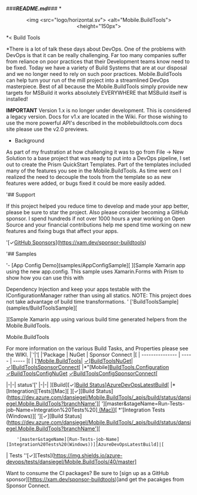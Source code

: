 ###***README.md***###
*<p align="center"><img <src="logo/horizontal.sv"> <alt="Mobile.BuildTools"> <height="150px"></p>

*< Build Tools

*There is a lot of talk these days about DevOps. One of the problems with DevOps is that it can be really challenging. Far too many companies suffer from reliance on poor practices that their Development teams know need to be fixed. Today we have a variety of Build Systems that are at our disposal and we no longer need to rely on such poor practices. Mobile.BuildTools can help turn your run of the mill project into a streamlined DevOps masterpiece. Best of all because the Mobile.BuildTools simply provide new targets for MSBuild it works absolutely EVERYWHERE that MSBuild itself is installed!

**IMPORTANT** Version 1.x is no longer under development. This is considered a legacy version. Docs for v1.x are located in the Wiki. For those wishing to use the more powerful API's described in the mobilebuildtools.com docs site please use the v2.0 previews.

* Background

As part of my frustration at how challenging it was to go from File -> New Solution to a base project that was ready to put into a DevOps pipeline, I set out to create the Prism QuickStart Templates. Part of the templates included many of the features you see in the Mobile.BuildTools. As time went on I realized the need to decouple the tools from the template so as new features were added, or bugs fixed it could be more easily added.

'## Support

If this project helped you reduce time to develop and made your app better, please be sure to star the project. Also please consider becoming a GitHub sponsor. I spend hundreds if not over 1000 hours a year working on Open Source and your financial contributions help me spend time working on new features and fixing bugs that affect your apps.

'[✓[GitHub Sponsors](https://github.blog/wp-content/uploads/2019/05/mona-heart-featured.png?fit=600%2C315)](https://xam.dev/sponsor-buildtools)


'## Samples

'- [App Config Demo](samples/AppConfigSample][
        ][Sample Xamarin app using the new app.config. 
        This sample uses Xamarin.Forms with Prism to show how you can use this with

 Dependency Injection and keep your apps testable with the 
        IConfigurationManager rather than using all statics. NOTE: 
        This project does not take advantage of build time transformations.
' ['BuildToolsSample](samples/BuildToolsSample][

][Sample Xamarin app using various build time generated helpers from the Mobile.BuildTools.


Mobile.BuildTools

For more information on the various Build Tasks, and Properties please see the WIKI.
|`‘|‘[
|'Package | NuGet | Sponsor Connect |[
| --------------- | ----- | ----- |[
| ]['Mobile.BuildTools][BuildToolsNuGet]|
        [✓][BuildToolsNuGetShield]][BuildToolsNuGet]|
        [✓][BuildToolsSponsorConnectShield]][BuildToolsSponsorConnect][
|*"[Mobile][BuildTools.Configuration][BuildToolsConfigNuGet]
        [✓][BuildToolsConfigNuGetShield][BuildToolsConfigNuGet]
        [✓][BuildToolsConfigSponsorConnectShield][BuildToolsConfigSponsorConnect][

|-|-|
status'['
|-|-|
][Build][✓][Build Status][AzureDevOpsBuildStatus]][AzureDevOpsLatestBuild][
|* [Integration][Tests][Mac][
       ][✓][Build Status](https://dev.azure.com/dansiegel/Mobile.BuildTools/_apis/build/status/dansiegel.Mobile.BuildTools?branchName'][ 
      '][master&stageName=Run-Tests-job-Name=Integration%20Tests%20][
        (Mac))][AzureDevOpsLatestBuild][
*'[Integration Tests (Windows)][
      '][✓][Build Status](https://dev.azure.com/dansiegel/Mobile.BuildTools/_apis/build/status/dansiegel.Mobile.BuildTools?branchName'][
				
        '[master&stageName][Run-Tests-job-Name][Integration%20Tests%20(Windows))][AzureDevOpsLatestBuild]|[
| Tests
      ''[✓][Tests](https://img.shields.io/azure-devops/tests/dansiegel/Mobile.BuildTools/40/master]

Want to consume the CI packages? Be sure to [sign up as a GitHub sponsor][https://xam.dev/sponsor-buildtools)]and get the pacakges from Sponsor Connect.


[BuildToolsNuGet]:https://www.nuget.org/packages/Mobile.BuildTools/
[BuildToolsNuGetShield]:https://img.shields.io/nuget/vpre/Mobile.BuildTools.svg

[BuildToolsConfigNuGet]:https://www.nuget.org/packages/Mobile.BuildTools.Configuration/
[BuildToolsConfigNuGetShield]:https://img.shields.io/nuget/vpre/Mobile.BuildTools.Configuration.svg

[BuildToolsSponsorConnect]:https://sponsorconnect.dev/package/Mobile.BuildTools
[BuildToolsSponsorConnectShield]:https://img.shields.io/endpoint?url=https%3A%2F%2Fsponsorconnect.dev%2Fshield%2FMobile.BuildTools%2Fvpre

[BuildToolsConfigSponsorConnect]:https://sponsorconnect.dev/package/Mobile.BuildTools.Configuration
[BuildToolsConfigSponsorConnectShield]:https://img.shields.io/endpoint?url=https%3A%2F%2Fsponsorconnect.dev%2Fshield%2FMobile.BuildTools.Configuration%2Fvpre

[AzureDevOpsBuildStatus]:https://dev.azure.com/dansiegel/Mobile.BuildTools/_apis/build/status/dansiegel.Mobile.BuildTools?branchName=master&stageName=Run%20Build
[AzureDevOpsLatestBuild]:https://dev.azure.com/dansiegel/Mobile.BuildTools/_build/latest?definitionId=40&branchName=master>*'
